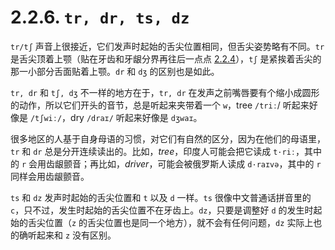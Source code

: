 # 2.2.6. `tr, dr, ts, dz`

`tr/tʃ` 声音上很接近，它们发声时起始的舌尖位置相同，但舌尖姿势略有不同。`tr` 是舌尖顶着上颚（贴在牙齿和牙龈分界再往后一点点 [2.2.4](#2.2.4.-`t,-d,-s,-z;-ʃ,-tʃ,-dʒ`)），`tʃ` 是紧挨着舌尖的那一小部分舌面贴着上颚。`dr` 和 `dʒ` 的区别也是如此。

`tr, dr` 和 `tʃ, dʒ` 不一样的地方在于，`tr, dr` 在发声之前嘴唇要有个缩小成圆形的动作，所以它们开头的音节，总是听起来夹带着一个 `w`，tree `/triː`/ 听起来好像是 `/tʃwiː/`<span class="speak-word-inline" data-audio-uk="/audios/tree-uk.mp3" data-audio-us="/audios/tree-us.mp3"></span>，dry `/draɪ/` 听起来好像是 `dʒwaɪ`<span class="speak-word-inline" data-audio-uk="/audios/dry-uk.mp3" data-audio-us="/audios/dry-us.mp3"></span>。

很多地区的人基于自身母语的习惯，对它们有自然的区分，因为在他们的母语里，`tr` 和 `dr` 总是分开连续读出的。比如，*tree*，印度人可能会把它读成 `t·riː`<span class="speak-word-inline" data-audio-us="/audios/tree-ru-ru.mp3"></span>，其中的 `r` 会用齿龈颤音；再比如，*driver*，可能会被俄罗斯人读成 `d·raɪvə`<span class="speak-word-inline" data-audio-us="/audios/driver-ru-ru.mp3"></span>，其中的 `r` 同样会用齿龈颤音。

`ts` 和 `dz` 发声时起始的舌尖位置和 `t` 以及 `d` 一样。`ts` 很像中文普通话拼音里的 `c`，只不过，发生时起始的舌尖位置不在牙齿上。`dz`，只要是调整好 `d` 的发生时起始的舌尖位置（`z` 的舌尖位置也是同一个地方），就不会有任何问题，`dz` 实际上也的确听起来和 `z` 没有区别。

